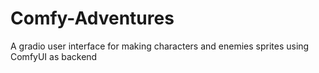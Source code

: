# Comfy-Adventures
A gradio user interface for making characters and enemies sprites using ComfyUI as backend
